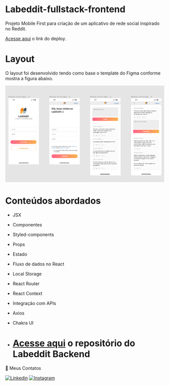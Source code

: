 # Labeddit-fullstack-frontend

Projeto Mobile First para criação de um aplicativo de rede social inspirado no Reddit.

[Acesse aqui](https://labeddit-rafael-machado.surge.sh) o link do deploy. 

# Layout

O layout foi desenvolvido tendo como base o template do Figma conforme mostra a figura abaixo.

![](./labeddit/src/assets/layout-pages.png)

# Conteúdos abordados
- JSX
- Componentes
- Styled-components
- Props
- Estado
- Fluxo de dados no React
- Local Storage
- React Router
- React Context
- Integração com APIs
- Axios
- Chakra UI

- # [Acesse aqui](https://github.com/RafaelMachado1/labeddit-fullstack-backend) o repositório do Labeddit Backend

📧 Meus Contatos

[![Linkedin](https://img.shields.io/badge/LinkedIn-0077B5?style=for-the-badge&logo=linkedin&logoColor=white)](https://www.linkedin.com/in/rafa25/)
[![Instagram](https://img.shields.io/badge/Instagram-E4405F?style=for-the-badge&logo=instagram&logoColor=white)](https://www.instagram.com/rafaelmartinsmachado/)



